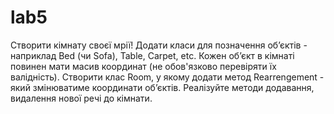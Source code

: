 # lab5
Створити кімнату своєї мрії! Додати класи для позначення об’єктів - наприклад Bed (чи Sofa), Table, Carpet, etc. Кожен об’єкт в кімнаті повинен мати масив координат (не обов'язково перевіряти їх валідність). Створити клас Room, у якому додати метод Rearrengement - який змінюватиме координати об’єктів. Реалізуйте методи додавання, видалення нової речі до кімнати.
